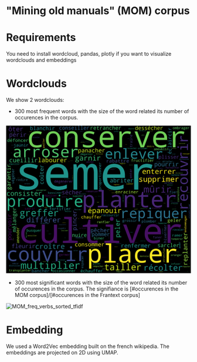 # "Mining old manuals" (MOM) corpus



# Requirements

You need to install wordcloud, pandas, plotly if you want to visualize wordclouds and embeddings

# Wordclouds

We show 2 wordclouds:

- 300 most frequent words with the size of the word related its number of occurences in the corpus.

![MOM_freq_verbs_sorted_freqs](figs/MOM_freq_verbs_sorted_freqs.png?raw=true "300 most frequent words with the size of the word related its number of occurences in the corpus.")

- 300 most significant words with the size of the word related its number of occurences in the corpus. The signifiance is [#occurences in the MOM corpus]/[#occurences in the Frantext corpus]

![MOM_freq_verbs_sorted_tfidf](figs/MOM_verbs_freqs_sorted_tfidf.png?raw=true "300 most significant words with the size of the word related its number of occurences in the corpus. The signifiance is [#occurences in the MOM corpus]/[#occurences in the Frantext corpus]")

# Embedding

We used a Word2Vec embedding built on the french wikipedia. The embeddings are projected on 2D using UMAP.